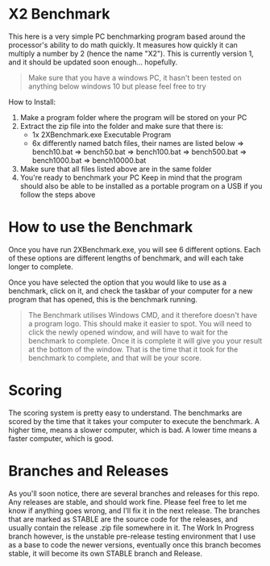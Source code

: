 # X2 Benchmark
This here is a very simple PC benchmarking program based around the processor's ability to do math quickly. It measures how quickly it can multiply a number by 2 (hence the name "X2"). This is currently version 1, and it should be updated soon enough... hopefully.

> Make sure that you have a windows PC, it hasn't been tested on anything below windows 10 but please feel free to try

How to Install:
1) Make a program folder where the program will be stored on your PC
2) Extract the zip file into the folder and make sure that there is:
     - 1x 2XBenchmark.exe Executable Program
     - 6x differently named batch files, their names are listed below
          => bench10.bat
          => bench50.bat
          => bench100.bat
          => bench500.bat
          => bench1000.bat
          => bench10000.bat
3) Make sure that all files listed above are in the same folder
4) You're ready to benchmark your PC
Keep in mind that the program should also be able to be installed as a portable program on a USB if you follow the steps above

# How to use the Benchmark
Once you have run 2XBenchmark.exe, you will see 6 different options. Each of these options are different lengths of benchmark, and will each take longer to complete.

Once you have selected the option that you would like to use as a benchmark, click on it, and check the taskbar of your computer for a new program that has opened, this is the benchmark running.
> The Benchmark utilises Windows CMD, and it therefore doesn't have a program logo. This should make it easier to spot.
You will need to click the newly opened window, and will have to wait for the benchmark to complete. Once it is complete it will give you your result at the bottom of the window. That is the time that it took for the benchmark to complete, and that will be your score.
# Scoring
The scoring system is pretty easy to understand. 
The benchmarks are scored by the time that it takes your computer to execute the benchmark.
A higher time, means a slower computer, which is bad.
A lower time means a faster computer, which is good.

# Branches and Releases
As you'll soon notice, there are several branches and releases for this repo.
Any releases are stable, and should work fine. Please feel free to let me know if anything goes wrong, and I'll fix it in the next release.
The branches that are marked as STABLE are the source code for the releases, and usually contain the release .zip file somewhere in it. The Work In Progress branch however, is the unstable pre-release testing environment that I use as a base to code the newer versions, eventually once this branch becomes stable, it will become its own STABLE branch and Release.

